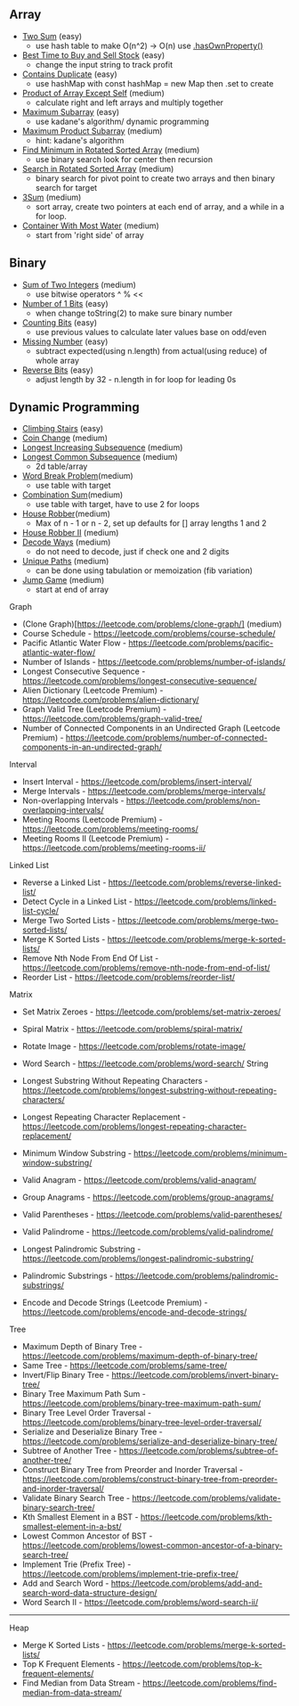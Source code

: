 ## Array

- [Two Sum](https://leetcode.com/problems/two-sum/) (easy)
  - use hash table to make O(n^2) -> O(n) use [.hasOwnProperty()](https://developer.mozilla.org/en-US/docs/Web/JavaScript/Reference/Global_Objects/Object/hasOwnProperty)
- [Best Time to Buy and Sell Stock](https://leetcode.com/problems/best-time-to-buy-and-sell-stock/) (easy)
  - change the input string to track profit
- [Contains Duplicate](https://leetcode.com/problems/contains-duplicate/) (easy)
  - use hashMap with const hashMap = new Map then .set to create
- [Product of Array Except Self](https://leetcode.com/problems/product-of-array-except-self/) (medium)
  - calculate right and left arrays and multiply together
- [Maximum Subarray](https://leetcode.com/problems/maximum-subarray/) (easy)
  - use kadane's algorithm/ dynamic programming
- [Maximum Product Subarray](https://leetcode.com/problems/maximum-product-subarray/) (medium)
  - hint: kadane's algorithm
- [Find Minimum in Rotated Sorted Array](https://leetcode.com/problems/find-minimum-in-rotated-sorted-array/) (medium)
  - use binary search look for center then recursion
- [Search in Rotated Sorted Array](https://leetcode.com/problems/search-in-rotated-sorted-array/) (medium)
  - binary search for pivot point to create two arrays and then binary search for target
- [3Sum](https://leetcode.com/problems/3sum/) (medium)
  - sort array, create two pointers at each end of array, and a while in a for loop.
- [Container With Most Water](https://leetcode.com/problems/container-with-most-water/) (medium) 
  - start from 'right side' of array
  
## Binary

- [Sum of Two Integers](https://leetcode.com/problems/sum-of-two-integers/) (medium)
  - use bitwise operators ^ % <<
- [Number of 1 Bits](https://leetcode.com/problems/number-of-1-bits/) (easy)
  - when change toString(2) to make sure binary number
- [Counting Bits](https://leetcode.com/problems/counting-bits/) (easy)
  - use previous values to calculate later values base on odd/even
- [Missing Number](https://leetcode.com/problems/missing-number/) (easy)
  - subtract expected(using n.length) from actual(using reduce) of whole array
- [Reverse Bits](https://leetcode.com/problems/reverse-bits/) (easy)
  - adjust length by 32 - n.length in for loop for leading 0s

## Dynamic Programming

- [Climbing Stairs](https://leetcode.com/problems/climbing-stairs/) (easy)
- [Coin Change](https://leetcode.com/problems/coin-change/) (medium)
- [Longest Increasing Subsequence](https://leetcode.com/problems/longest-increasing-subsequence/) (medium)
- [Longest Common Subsequence](https://leetcode.com/problems/longest-common-subsequence/) (medium)
  - 2d table/array
- [Word Break Problem](https://leetcode.com/problems/word-break/)(medium)
  - use table with target
- [Combination Sum](https://leetcode.com/problems/combination-sum-iv/)(medium)
  - use table with target, have to use 2 for loops
- [House Robber](https://leetcode.com/problems/house-robber/)(medium)
  - Max of n - 1 or n - 2, set up defaults for [] array lengths 1 and 2
- [House Robber II](https://leetcode.com/problems/house-robber-ii/) (medium)
- [Decode Ways](https://leetcode.com/problems/decode-ways/) (medium)
  - do not need to decode, just if check one and 2 digits
- [Unique Paths](https://leetcode.com/problems/unique-paths/) (medium)
  - can be done using tabulation or memoization (fib variation)
- [Jump Game](https://leetcode.com/problems/jump-game/) (medium)
  - start at end of array

Graph

- (Clone Graph)[https://leetcode.com/problems/clone-graph/] (medium)
- Course Schedule - https://leetcode.com/problems/course-schedule/
- Pacific Atlantic Water Flow - https://leetcode.com/problems/pacific-atlantic-water-flow/
- Number of Islands - https://leetcode.com/problems/number-of-islands/
- Longest Consecutive Sequence - https://leetcode.com/problems/longest-consecutive-sequence/
- Alien Dictionary (Leetcode Premium) - https://leetcode.com/problems/alien-dictionary/
- Graph Valid Tree (Leetcode Premium) - https://leetcode.com/problems/graph-valid-tree/
- Number of Connected Components in an Undirected Graph (Leetcode Premium) - https://leetcode.com/problems/number-of-connected-components-in-an-undirected-graph/

Interval

- Insert Interval - https://leetcode.com/problems/insert-interval/
- Merge Intervals - https://leetcode.com/problems/merge-intervals/
- Non-overlapping Intervals - https://leetcode.com/problems/non-overlapping-intervals/
- Meeting Rooms (Leetcode Premium) - https://leetcode.com/problems/meeting-rooms/
- Meeting Rooms II (Leetcode Premium) - https://leetcode.com/problems/meeting-rooms-ii/

Linked List

- Reverse a Linked List - https://leetcode.com/problems/reverse-linked-list/
- Detect Cycle in a Linked List - https://leetcode.com/problems/linked-list-cycle/
- Merge Two Sorted Lists - https://leetcode.com/problems/merge-two-sorted-lists/
- Merge K Sorted Lists - https://leetcode.com/problems/merge-k-sorted-lists/
- Remove Nth Node From End Of List - https://leetcode.com/problems/remove-nth-node-from-end-of-list/
- Reorder List - https://leetcode.com/problems/reorder-list/

Matrix

- Set Matrix Zeroes - https://leetcode.com/problems/set-matrix-zeroes/
- Spiral Matrix - https://leetcode.com/problems/spiral-matrix/
- Rotate Image - https://leetcode.com/problems/rotate-image/
- Word Search - https://leetcode.com/problems/word-search/
String

- Longest Substring Without Repeating Characters - https://leetcode.com/problems/longest-substring-without-repeating-characters/
- Longest Repeating Character Replacement - https://leetcode.com/problems/longest-repeating-character-replacement/
- Minimum Window Substring - https://leetcode.com/problems/minimum-window-substring/
- Valid Anagram - https://leetcode.com/problems/valid-anagram/
- Group Anagrams - https://leetcode.com/problems/group-anagrams/
- Valid Parentheses - https://leetcode.com/problems/valid-parentheses/
- Valid Palindrome - https://leetcode.com/problems/valid-palindrome/
- Longest Palindromic Substring - https://leetcode.com/problems/longest-palindromic-substring/
- Palindromic Substrings - https://leetcode.com/problems/palindromic-substrings/
- Encode and Decode Strings (Leetcode Premium) - https://leetcode.com/problems/encode-and-decode-strings/

Tree

- Maximum Depth of Binary Tree - https://leetcode.com/problems/maximum-depth-of-binary-tree/
- Same Tree - https://leetcode.com/problems/same-tree/
- Invert/Flip Binary Tree - https://leetcode.com/problems/invert-binary-tree/
- Binary Tree Maximum Path Sum - https://leetcode.com/problems/binary-tree-maximum-path-sum/
- Binary Tree Level Order Traversal - https://leetcode.com/problems/binary-tree-level-order-traversal/
- Serialize and Deserialize Binary Tree - https://leetcode.com/problems/serialize-and-deserialize-binary-tree/
- Subtree of Another Tree - https://leetcode.com/problems/subtree-of-another-tree/
- Construct Binary Tree from Preorder and Inorder Traversal - https://leetcode.com/problems/construct-binary-tree-from-preorder-and-inorder-traversal/
- Validate Binary Search Tree - https://leetcode.com/problems/validate-binary-search-tree/
- Kth Smallest Element in a BST - https://leetcode.com/problems/kth-smallest-element-in-a-bst/
- Lowest Common Ancestor of BST - https://leetcode.com/problems/lowest-common-ancestor-of-a-binary-search-tree/
- Implement Trie (Prefix Tree) - https://leetcode.com/problems/implement-trie-prefix-tree/
- Add and Search Word - https://leetcode.com/problems/add-and-search-word-data-structure-design/
- Word Search II - https://leetcode.com/problems/word-search-ii/

---

Heap

- Merge K Sorted Lists - https://leetcode.com/problems/merge-k-sorted-lists/
- Top K Frequent Elements - https://leetcode.com/problems/top-k-frequent-elements/
- Find Median from Data Stream - https://leetcode.com/problems/find-median-from-data-stream/

